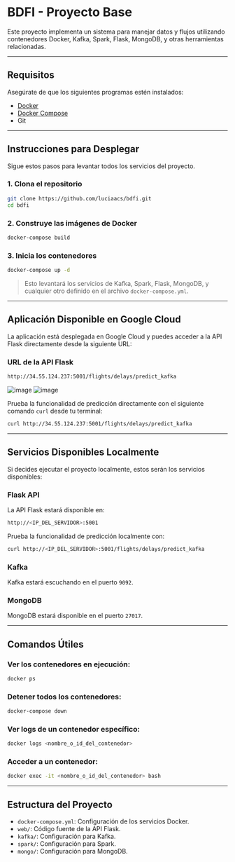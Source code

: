 
# BDFI - Proyecto Base

Este proyecto implementa un sistema para manejar datos y flujos utilizando contenedores Docker, Kafka, Spark, Flask, MongoDB, y otras herramientas relacionadas.

---

## **Requisitos**

Asegúrate de que los siguientes programas estén instalados:

- [Docker](https://docs.docker.com/get-docker/)
- [Docker Compose](https://docs.docker.com/compose/install/)
- Git

---

## **Instrucciones para Desplegar**

Sigue estos pasos para levantar todos los servicios del proyecto.

### **1. Clona el repositorio**

```bash
git clone https://github.com/luciaacs/bdfi.git
cd bdfi
```

### **2. Construye las imágenes de Docker**

```bash
docker-compose build
```

### **3. Inicia los contenedores**

```bash
docker-compose up -d
```

> Esto levantará los servicios de Kafka, Spark, Flask, MongoDB, y cualquier otro definido en el archivo `docker-compose.yml`.

---

## **Aplicación Disponible en Google Cloud**

La aplicación está desplegada en Google Cloud y puedes acceder a la API Flask directamente desde la siguiente URL:

### **URL de la API Flask**
```bash
http://34.55.124.237:5001/flights/delays/predict_kafka
```
![image](https://github.com/user-attachments/assets/e3b9a291-991a-4810-8b1b-e066e90d6aed)
![image](https://github.com/user-attachments/assets/8dc1dc67-9ecb-4c49-919b-baddd72e318b)


Prueba la funcionalidad de predicción directamente con el siguiente comando `curl` desde tu terminal:
```bash
curl http://34.55.124.237:5001/flights/delays/predict_kafka
```

---

## **Servicios Disponibles Localmente**

Si decides ejecutar el proyecto localmente, estos serán los servicios disponibles:

### Flask API
La API Flask estará disponible en:
```bash
http://<IP_DEL_SERVIDOR>:5001
```

Prueba la funcionalidad de predicción localmente con:
```bash
curl http://<IP_DEL_SERVIDOR>:5001/flights/delays/predict_kafka
```

### Kafka
Kafka estará escuchando en el puerto `9092`.

### MongoDB
MongoDB estará disponible en el puerto `27017`.

---

## **Comandos Útiles**

### Ver los contenedores en ejecución:
```bash
docker ps
```

### Detener todos los contenedores:
```bash
docker-compose down
```

### Ver logs de un contenedor específico:
```bash
docker logs <nombre_o_id_del_contenedor>
```

### Acceder a un contenedor:
```bash
docker exec -it <nombre_o_id_del_contenedor> bash
```

---

## **Estructura del Proyecto**

- `docker-compose.yml`: Configuración de los servicios Docker.
- `web/`: Código fuente de la API Flask.
- `kafka/`: Configuración para Kafka.
- `spark/`: Configuración para Spark.
- `mongo/`: Configuración para MongoDB.

